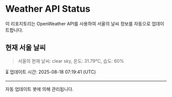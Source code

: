 
# Weather API Status

이 리포지토리는 OpenWeather API를 사용하여 서울의 날씨 정보를 자동으로 업데이트합니다.

## 현재 서울 날씨
> 서울의 현재 날씨: clear sky, 온도: 31.79°C, 습도: 60%

⏳ 업데이트 시간: 2025-08-18 07:19:41 (UTC)

---
자동 업데이트 봇에 의해 관리됩니다.

